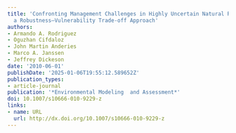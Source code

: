```yaml
---
title: 'Confronting Management Challenges in Highly Uncertain Natural Resource Systems:
  a Robustness–Vulnerability Trade-off Approach'
authors:
- Armando A. Rodriguez
- Oguzhan Cifdaloz
- John Martin Anderies
- Marco A. Janssen
- Jeffrey Dickeson
date: '2010-06-01'
publishDate: '2025-01-06T19:55:12.589652Z'
publication_types:
- article-journal
publication: '*Environmental Modeling  and Assessment*'
doi: 10.1007/s10666-010-9229-z
links:
- name: URL
  url: http://dx.doi.org/10.1007/s10666-010-9229-z
---
```

